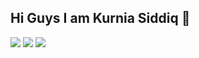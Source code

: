 ## Hi Guys I am Kurnia Siddiq 👋

<!--
**kursisiddiqsiddiq-ui/kursisiddiqsiddiq-ui** is a ✨ _special_ ✨ repository because its `README.md` (this file) appears on your GitHub profile.

Here are some ideas to get you started:

- 🔭 I’m currently working on ...
- 🌱 I’m currently learning ...
- 👯 I’m looking to collaborate on ...
- 🤔 I’m looking for help with ...
- 💬 Ask me about ...
- 📫 How to reach me: ...
- 😄 Pronouns: ...
- ⚡ Fun fact: ...
-->
![](https://media.giphy.com/media/v1.Y2lkPWVjZjA1ZTQ3MXZrMjhvNDY4czRjdXRreG5qOGJ4cDc3bmZmMjdxcWs3aWpxYzBqOCZlcD12MV9naWZzX3JlbGF0ZWQmY3Q9Zw/WkeXjFoubG449UdbGh/giphy.gif)
![](https://media.giphy.com/media/v1.Y2lkPWVjZjA1ZTQ3MXZrMjhvNDY4czRjdXRreG5qOGJ4cDc3bmZmMjdxcWs3aWpxYzBqOCZlcD12MV9naWZzX3JlbGF0ZWQmY3Q9Zw/Z9JtPniLKdNzPjsEn6/giphy.gif)
![](https://media3.giphy.com/media/v1.Y2lkPTc5MGI3NjExMDZxNXJxYXllYXJweDZoNWFhcm94OTQzYXk0eXdpMXJ6MDR3enZhbiZlcD12MV9pbnRlcm5hbF9naWZfYnlfaWQmY3Q9Zw/lsdd32H2EqjXGRhWu4/giphy.gif)
